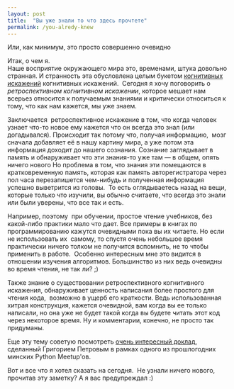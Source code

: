 ```yaml
---
layout: post
title:  "Вы уже знали то что здесь прочтете"
permalink: /you-alredy-knew
---
```


Или, как минимум, это просто совершенно очевидно
<!--more-->

Итак, о чем я.  
Наше восприятие окружающего мира это, временами, штука довольно странная. И странность эта обусловлена целым букетом [когнитивных искажений](https://ru.wikipedia.org/wiki/%D0%A1%D0%BF%D0%B8%D1%81%D0%BE%D0%BA_%D0%BA%D0%BE%D0%B3%D0%BD%D0%B8%D1%82%D0%B8%D0%B2%D0%BD%D1%8B%D1%85_%D0%B8%D1%81%D0%BA%D0%B0%D0%B6%D0%B5%D0%BD%D0%B8%D0%B9") когнитивных искажений.  Сегодня я хочу поговорить о *ретроспективном когнитивном искажении*, которое мешает нам всерьез относится к получаемым знаниями и критически относиться к тому, что как нам кажется, мы уже знаем.

Заключается  ретроспективное искажение в том, что когда человек узнает что-то новое ему кажется что он всегда это знал (или догадывался). Происходит так потому что, получая информацию,  мозг сначала добавляет её в нашу картину мира, а уже потом эта информация доходит до нашего сознания. Сознание заглядывает в память и обнаруживает что эти знания-то уже там — в общем, опять ничего нового Но проблема в том, что знания эти помещаются в кратковременную память, которая как память авторегистратора через пол часа перезапишется чем-нибудь и полученная информация успешно выветрится из головы.  То есть оглядываетесь назад на вещи, которые только что изучили, вы обычно считаете, что всегда это знали или были уверены, что все так и есть.

Например, поэтому  при обучении, простое чтение учебников, без какой-либо практики мало что дает. Все примеры в книгах по программированию кажутся очевидными пока вы их читаете. Но если не использовать их  самому, то спустя очень небольшое время практически ничего толком не получится вспомнить, не то чтобы применить в работе.  Особенно интересным мне это видится в отношении изучения алгоритмов. Большинство из них ведь очевидны во время чтения, не так ли? ;)

Также знание о существовании ретроспективного когнитивного искажения, обнаруживает ценность написания более простого для чтения кода,  возможно в ущерб его краткости. Ведь использованная хитрая конструкция, кажется очевидной, вам когда вы ее только написали, но она уже не будет такой когда вы будете читать этот код через некоторое время. Ну и комментарии, конечно, не просто так придуманы.

Еще эту тему советую посмотреть [очень интересный доклад](https://youtu.be/z5WkDQVeYU4), сделанный Григорием Петровым в рамках одного из прошлогодних минских Python Meetup'ов.

Вот и все что я хотел сказать на сегодня.  Не узнали ничего нового, прочитав эту заметку? А я вас предупреждал :)